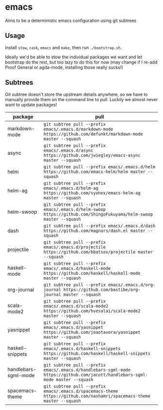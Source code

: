 # emacs
Aims to be a deterministic emacs configuration using git subtrees

## Usage

Install `stow`, `cask`, `emacs` and `make`, then run `./bootstrap.sh`.

Ideally we'd be able to stow the individual packages we want and let
bootstrap do the rest, but too lazy to do this for now (may change if
I re-add Proof General or agda-mode, installing those really sucks!)

## Subtrees

Git subtree doesn't store the upstream details anywhere, so we have to
manually provide them on the command line to pull. Luckily we almost
never want to update packages!

| package | pull |
| --- | --- |
| markdown-mode | `git subtree pull --prefix emacs/.emacs.d/markdown-mode https://github.com/defunkt/markdown-mode master --squash` |
| async | `git subtree pull --prefix emacs/.emacs.d/async https://github.com/jwiegley/emacs-async master --squash` |
| helm | `git subtree pull --prefix emacs/.emacs.d/helm https://github.com/emacs-helm/helm master --squash` |
| helm-ag | `git subtree pull --prefix emacs/.emacs.d/helm-ag https://github.com/syohex/emacs-helm-ag master --squash` |
| helm-swoop | `git subtree pull --prefix emacs/.emacs.d/helm-swoop https://github.com/ShingoFukuyama/helm-swoop master --squash` |
| dash | `git subtree pull --prefix emacs/.emacs.d/dash https://github.com/magnars/dash.el master --squash` |
| projectile | `git subtree pull --prefix emacs/.emacs.d/projectile https://github.com/bbatsov/projectile master --squash` |
| haskell-mode | `git subtree pull --prefix emacs/.emacs.d/haskell-mode https://github.com/haskell/haskell-mode master --squash` |
| org-journal | `git subtree pull --prefix emacs/.emacs.d/org-journal https://github.com/bastibe/org-journal master --squash` |
| scala-mode2 | `git subtree pull --prefix emacs/.emacs.d/scala-mode2 https://github.com/hvesalai/scala-mode2 master --squash` |
| yasnippet | `git subtree pull --prefix emacs/.emacs.d/yasnippet https://github.com/joaotavora/yasnippet master --squash` |
| haskell-snippets | `git subtree pull --prefix emacs/.emacs.d/haskell-snippets https://github.com/haskell/haskell-snippets master --squash` |
| handlebars-sgml-mode | `git subtree pull --prefix emacs/.emacs.d/handlebars-sgml-mode https://github.com/jacott/handlebars-sgml-mode master --squash` |
| spacemacs-theme | `git subtree pull --prefix emacs/.emacs.d/spacemacs-theme https://github.com/nashamri/spacemacs-theme master --squash` |

